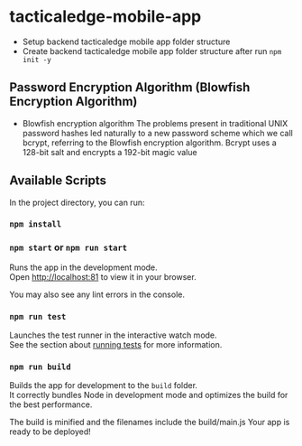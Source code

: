 # tacticaledge-mobile-app

- Setup backend tacticaledge mobile app folder structure
- Create backend tacticaledge mobile app folder structure after run ```npm init -y``` 

##  Password Encryption Algorithm (Blowfish Encryption Algorithm)
- Blowfish encryption algorithm
The problems present in traditional UNIX password hashes led naturally to a new password scheme which we call bcrypt, referring to the Blowfish encryption algorithm. Bcrypt uses a 128-bit salt and encrypts a 192-bit magic value

## Available Scripts

In the project directory, you can run:

### `npm install`

### `npm start` or `npm run start`

Runs the app in the development mode.\
Open [http://localhost:81](http://localhost:81) to view it in your browser.

You may also see any lint errors in the console.

### `npm run test`

Launches the test runner in the interactive watch mode.\
See the section about [running tests](https://nodejs.org/api/test.html) for more information.

### `npm run build`

Builds the app for development to the `build` folder.\
It correctly bundles Node in development mode and optimizes the build for the best performance.

The build is minified and the filenames include the build/main.js
Your app is ready to be deployed!